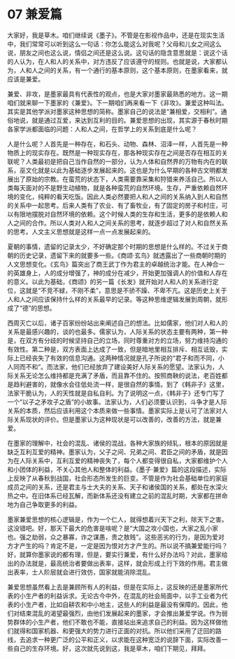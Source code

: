# 07 兼爱篇

<MyVideoBoard :bvidArr="['BV1mK4y1L78U']" />

大家好，我是草木。咱们继续说《墨子》。不管是在影视作品中，还是在现实生活中，我们常常可以听到这么一句话：你怎么能这么对我呢？父母和儿女之间这么说，朋友之间也这么说，情侣之间还是这么说。这句话的隐含意思就是：说这个话的人认为，在人和人的关系中，对方违反了应该遵守的规则。也就是说，大家都认为，人和人之间的关系，有一个通行的基本原则，这个基本原则，在墨家看来，就应该是兼爱。

兼爱、非攻，是墨家最具有代表性的观点，也是大家对墨家最熟悉的地方。这一期咱们就来聊一下墨家的《兼爱》。下一期咱们再来看一下《非攻》。兼爱这种叫法。其实是其他学派对墨家这种思想的简称。墨家自己的说法是“兼相爱，交相利”。通俗地说，就是通过互爱，来达到互利的目的。兼爱思想的出现，其实源于春秋时期各家学派都面临的问题：人和人之间，在哲学上的关系到底是什么呢？

人是什么呢？人首先是一种存在，和石头、动物、森林、沼泽一样，人首先是一种物质上的现实存在。既然是一种现实存在，那各种现实存在之间是否存在相互的关联呢？人类最初是把自己当作自然的一部分，认为人体和自然界的万物有内在的联系，巫文化就是以此为基础逐步发展起来的。这也是为什么早期的各种古文明都发展出了原始的宗教。在蛮荒的状态下，人类需要靠采集和狩猎来养活自己。所以人类每天面对的不是野生动植物，就是各种蛮荒的自然环境。生存，严重依赖自然环境的变化，纯粹的看天吃饭。因此人类必然要把人和人之间的关系纳入到人和自然的关系中一起思考。后来人类有了农业、有了畜牧业，有了固定的房子和村庄，可以有限地摆脱对自然环境的依赖。这个时候人类的生存和生活，更多的是依赖人和人之间的合作。所以人类对人和人之间关系的思考，就逐步超过了对人和自然关系的思考。人文主义思想就是这样一点一点发展起来的。

夏朝的事情，遗留的记录太少，不好确定那个时期的思想是什么样的。不过关于商朝的历史记录，遗留下来的就要多一些。《商颂·玄鸟》就透露出了一些商朝时期的人文思想变化。《玄鸟》篇突出了商王武丁作为君主的卓越统治才能。在人神合一的英雄身上，人的成分增强了，神的成分在减少，开始更加强调人的价值和人存在的意义。以此为基础，《商颂》的另一篇《长发》就开始对人和人的关系进行定位，这就是“不竞不絿，不刚不柔”，意思是不骄不躁、不卑不亢。这是历史上关于人和人之间应该保持什么样的关系最早的记录。等这种思维逻辑发展到周朝，就形成了“德”的思想。

西周灭亡以后，诸子百家纷纷站出来阐述自己的想法。比如儒家，他们对人和人的关系是最感兴趣的，谈的也最多。儒家认为，人际关系的状态主要有两种，第一种是，在双方有分歧的时候坚持自己的立场，同时尊重对方的立场，努力维持沟通的有效性。第二种是，双方表面上达成了一致，但是暗地里相互排斥、相互诋毁，实际上已经丧失了有效的信息沟通。这两种情况就是孔子所说的“君子和而不同，小人同而不和”。而法家，他们已经放弃了建设美好人际关系的愿望。法家认为，人际关系无论怎么维持都是充满了矛盾，而且靠不住的。按照商鞅的说法，老百姓都是趋利避害的，就像水会往低处流一样，是很自然的事情。到了《韩非子》这里，法家干脆认为，人的天性就是自私自利。为了说明这一点，《韩非子》还专门写了一个“以子之矛攻子之盾”的小故事。法家认为，人们必须要认识到，斗争才是人际关系的本质，然后应该利用这个本质来做一些事情。墨家实际上是认可了法家对人际关系现状的评价。但是墨家认为这种现状是可以改善的，改善的方法，就是兼爱。

在墨家的理解中，社会的混乱、诸侯的混战，各种大家族的倾轧，根本的原因就是缺乏互利互爱的精神。墨家认为，父子之间、兄弟之间、君臣之间的矛盾，就是因为在人际关系中，互利互爱的精神丧失了，每个人都变得很自私，大家都维护个人和小团体的利益，不关心其他人和整体的利益。《墨子·兼爱》篇的这段描述，实际上反映了从春秋到战国，社会形态所发生的巨变。不管是作为社会基础单位的家庭成员之间的关系，还是君主与士大夫的关系、天子和诸侯国的关系，都处在水深火热之中。在旧体系已经瓦解，而新体系还没有建立之前的混乱时期，大家都在拼命地为自己争取更多的利益。

墨家兼爱思想的核心逻辑是，作为一个仁人，就得想着兴天下之利，除天下之害。这没错吧。好，那天下最大的危害是啥呢？是“大国之攻小国也，大家之乱小家也。强之劫弱，众之暴寡，诈之谋愚，贵之敖贱”。这些恶劣的行为，是因为爱对方才产生的吗？肯定不是，一定是因为恨对方才产生的。所以说不搞兼爱能行吗？好，就算你墨家说的都有理，但是，要实行兼爱，有什么好办法吗？对此，墨家给出的办法就是，最高统治者要做出表率，这样，就会形成上行下效的作用。君主做出表率，士人阶层就会进行效仿，国家就能消除混乱。

兼爱思想虽然看上去是兼顾所有人的利益，但是在实际上，这反映的还是墨家所代表的小生产者的利益诉求。无论古今中外，在混乱的社会局面中，以手工业者为代表的小生产者，比如自耕农和中小地主，这些人的利益是最没有保障的。因此，他们对结束混乱的渴望最强烈，由他们发展起来的墨家，才会推出兼爱学说。作为弱势群体的小生产者，他们不敢也不能，直接站出来追求自己的利益。因为这样做他们就得和国家机器、和更强大的势力进行正面的对抗。所以他们采用了迂回的路线，去追求一种更广泛的公平和正义，以求能在这种宽泛的说辞下面，实际改善一些自己的生存环境。好，这次就先说到这，我是草木，咱们下期见，拜拜。
